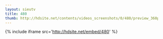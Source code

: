 ```yaml
---
layout: sieutv
title: 480
thumb: http://hdsite.net/contents/videos_screenshots/0/480/preview_360p.mp4.jpg
---
```

{% include iframe src='http://hdsite.net/embed/480' %}
 

